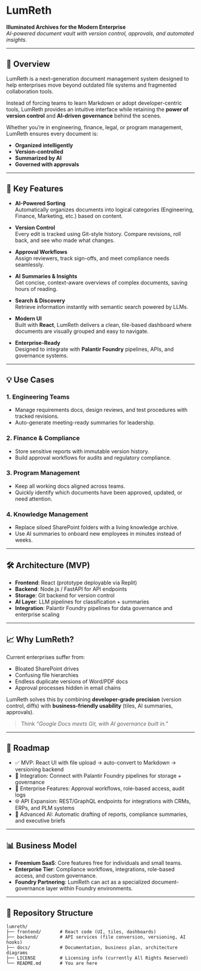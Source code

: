 # LumReth

**Illuminated Archives for the Modern Enterprise**  
*AI-powered document vault with version control, approvals, and automated insights.*

---

## 🚀 Overview

LumReth is a next-generation document management system designed to help enterprises move beyond outdated file systems and fragmented collaboration tools.  

Instead of forcing teams to learn Markdown or adopt developer-centric tools, LumReth provides an intuitive interface while retaining the **power of version control** and **AI-driven governance** behind the scenes.  

Whether you’re in engineering, finance, legal, or program management, LumReth ensures every document is:
- **Organized intelligently**
- **Version-controlled**
- **Summarized by AI**
- **Governed with approvals**

---

## 🌟 Key Features

- **AI-Powered Sorting**  
  Automatically organizes documents into logical categories (Engineering, Finance, Marketing, etc.) based on content.  

- **Version Control**  
  Every edit is tracked using Git-style history. Compare revisions, roll back, and see who made what changes.  

- **Approval Workflows**  
  Assign reviewers, track sign-offs, and meet compliance needs seamlessly.  

- **AI Summaries & Insights**  
  Get concise, context-aware overviews of complex documents, saving hours of reading.  

- **Search & Discovery**  
  Retrieve information instantly with semantic search powered by LLMs.  

- **Modern UI**  
  Built with **React**, LumReth delivers a clean, tile-based dashboard where documents are visually grouped and easy to navigate.  

- **Enterprise-Ready**  
  Designed to integrate with **Palantir Foundry** pipelines, APIs, and governance systems.  

---

## 💡 Use Cases

### 1. Engineering Teams
- Manage requirements docs, design reviews, and test procedures with tracked revisions.  
- Auto-generate meeting-ready summaries for leadership.  

### 2. Finance & Compliance
- Store sensitive reports with immutable version history.  
- Build approval workflows for audits and regulatory compliance.  

### 3. Program Management
- Keep all working docs aligned across teams.  
- Quickly identify which documents have been approved, updated, or need attention.  

### 4. Knowledge Management
- Replace siloed SharePoint folders with a living knowledge archive.  
- Use AI summaries to onboard new employees in minutes instead of weeks.  

---

## 🛠️ Architecture (MVP)

- **Frontend**: React (prototype deployable via Replit)  
- **Backend**: Node.js / FastAPI for API endpoints  
- **Storage**: Git backend for version control  
- **AI Layer**: LLM pipelines for classification + summaries  
- **Integration**: Palantir Foundry pipelines for data governance and enterprise scaling  

---

## 📈 Why LumReth?

Current enterprises suffer from:
- Bloated SharePoint drives  
- Confusing file hierarchies  
- Endless duplicate versions of Word/PDF docs  
- Approval processes hidden in email chains  

LumReth solves this by combining **developer-grade precision** (version control, diffs) with **business-friendly usability** (tiles, AI summaries, approvals).  

> Think *“Google Docs meets Git, with AI governance built in.”*

---

## 🔮 Roadmap

- ✅ MVP: React UI with file upload → auto-convert to Markdown → versioning backend  
- 🔄 Integration: Connect with Palantir Foundry pipelines for storage + governance  
- 🚀 Enterprise Features: Approval workflows, role-based access, audit logs  
- 🌐 API Expansion: REST/GraphQL endpoints for integrations with CRMs, ERPs, and PLM systems  
- 🤖 Advanced AI: Automatic drafting of reports, compliance summaries, and executive briefs  

---

## 📊 Business Model

- **Freemium SaaS**: Core features free for individuals and small teams.  
- **Enterprise Tier**: Compliance workflows, integrations, role-based access, and custom governance.  
- **Foundry Partnering**: LumReth can act as a specialized document-governance layer within Foundry environments.  

---

## 📂 Repository Structure

```plaintext
lumreth/
├── frontend/       # React code (UI, tiles, dashboards)
├── backend/        # API services (file conversion, versioning, AI hooks)
├── docs/           # Documentation, business plan, architecture diagrams
├── LICENSE         # Licensing info (currently All Rights Reserved)
└── README.md       # You are here
